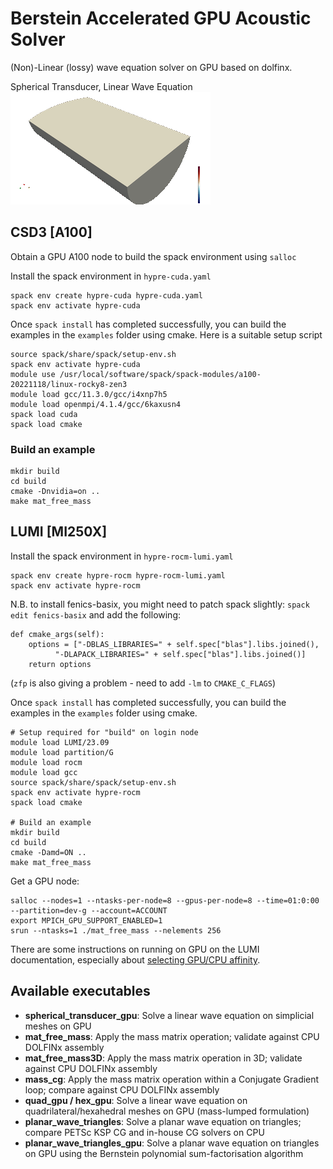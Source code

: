 # Berstein Accelerated GPU Acoustic Solver

(Non)-Linear (lossy) wave equation solver on GPU based on dolfinx.

Spherical Transducer, Linear Wave Equation
![SphericalTransducer](example.gif)


## CSD3 [A100]

Obtain a GPU A100 node to build the spack environment using `salloc`

Install the spack environment in `hypre-cuda.yaml`
```
spack env create hypre-cuda hypre-cuda.yaml
spack env activate hypre-cuda
```

Once `spack install` has completed successfully, you can build the
examples in the `examples` folder using cmake. Here is a suitable setup
script
```
source spack/share/spack/setup-env.sh
spack env activate hypre-cuda
module use /usr/local/software/spack/spack-modules/a100-20221118/linux-rocky8-zen3
module load gcc/11.3.0/gcc/i4xnp7h5
module load openmpi/4.1.4/gcc/6kaxusn4
spack load cuda
spack load cmake
```

### Build an example
```
mkdir build
cd build
cmake -Dnvidia=on ..
make mat_free_mass
```


## LUMI [MI250X]

Install the spack environment in `hypre-rocm-lumi.yaml`
```
spack env create hypre-rocm hypre-rocm-lumi.yaml
spack env activate hypre-rocm
```

N.B. to install fenics-basix, you might need to patch spack slightly:
`spack edit fenics-basix` and add the following:
```
def cmake_args(self):
    options = ["-DBLAS_LIBRARIES=" + self.spec["blas"].libs.joined(),
          "-DLAPACK_LIBRARIES=" + self.spec["blas"].libs.joined()]
    return options
```

(`zfp` is also giving a problem - need to add `-lm` to `CMAKE_C_FLAGS`)

Once `spack install` has completed successfully, you can build the
examples in the `examples` folder using cmake.
```
# Setup required for "build" on login node
module load LUMI/23.09
module load partition/G
module load rocm
module load gcc
source spack/share/spack/setup-env.sh
spack env activate hypre-rocm
spack load cmake

# Build an example
mkdir build
cd build
cmake -Damd=ON ..
make mat_free_mass
```

Get a GPU node:

```
salloc --nodes=1 --ntasks-per-node=8 --gpus-per-node=8 --time=01:0:00 --partition=dev-g --account=ACCOUNT
export MPICH_GPU_SUPPORT_ENABLED=1
srun --ntasks=1 ./mat_free_mass --nelements 256
```

There are some instructions on running on GPU on the LUMI documentation,
especially about [selecting GPU/CPU
affinity](https://docs.lumi-supercomputer.eu/runjobs/scheduled-jobs/lumig-job/).


## Available executables

- **spherical_transducer_gpu**: Solve a linear wave equation on simplicial meshes on GPU  
- **mat_free_mass**: Apply the mass matrix operation; validate against CPU DOLFINx assembly  
- **mat_free_mass3D**: Apply the mass matrix operation in 3D; validate against CPU DOLFINx assembly  
- **mass_cg**: Apply the mass matrix operation within a Conjugate Gradient loop; compare against CPU DOLFINx assembly  
- **quad_gpu / hex_gpu**: Solve a linear wave equation on quadrilateral/hexahedral meshes on GPU (mass-lumped formulation)  
- **planar_wave_triangles**: Solve a planar wave equation on triangles; compare PETSc KSP CG and in-house CG solvers on CPU  
- **planar_wave_triangles_gpu**: Solve a planar wave equation on triangles on GPU using the Bernstein polynomial sum-factorisation algorithm  


